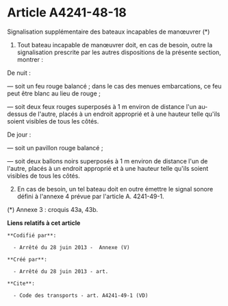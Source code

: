 # Article A4241-48-18

Signalisation supplémentaire des bateaux incapables de manœuvrer (*) 

1. Tout bateau incapable de manœuvrer doit, en cas de besoin, outre la signalisation prescrite par les autres dispositions de
la présente section, montrer : 

De nuit : 

― soit un feu rouge balancé ; dans le cas des menues embarcations, ce feu peut être blanc au lieu de rouge ; 

― soit deux feux rouges superposés à 1 m environ de distance l'un au-dessus de l'autre, placés à un endroit approprié et à
une hauteur telle qu'ils soient visibles de tous les côtés. 

De jour : 

― soit un pavillon rouge balancé ; 

― soit deux ballons noirs superposés à 1 m environ de distance l'un de l'autre, placés à un endroit approprié et à une
hauteur telle qu'ils soient visibles de tous les côtés. 

2. En cas de besoin, un tel bateau doit en outre émettre le signal sonore défini à l'annexe 4 prévue par l'article A.
4241-49-1. 

(*) Annexe 3 : croquis 43a, 43b.

**Liens relatifs à cet article**

	**Codifié par**:

	  - Arrêté du 28 juin 2013 -  Annexe (V)

	**Créé par**:

	  - Arrêté du 28 juin 2013 - art.

	**Cite**:

	  - Code des transports - art. A4241-49-1 (VD)
